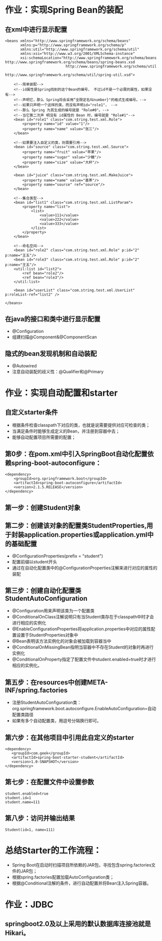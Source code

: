 # 作业：实现Spring Bean的装配
## 在xml中进行显示配置
```$xslt
<beans xmlns="http://www.springframework.org/schema/beans"
       xmlns:p="http://www.springframework.org/schema/p"
       xmlns:util="http://www.springframework.org/schema/util"
       xmlns:xsi="http://www.w3.org/2001/XMLSchema-instance"
       xsi:schemaLocation="http://www.springframework.org/schema/beans http://www.springframework.org/schema/beans/spring-beans.xsd
                            http://www.springframework.org/schema/util
                            http://www.springframework.org/schema/util/spring-util.xsd">

    <!--简单装配-->
    <!--id属性是Spring找到的这个Bean的编号， 不过id不是一个必需的属性，如果没有-->
    <!--声明它，那么 Spring将会采用“全限定名叫number}"的格式生成编号。-->
    <!--如果只声明一个这样的类，而没有声明id="role1"， -->
    <!--那么 Spring 为其生成的编号就是 "Role#0"。-->
    <!--当它第二次声 明没有 id属性的 Bean 时，编号就是 "Role#1"-->
    <bean id="role1" class="com.string.test.xml.Role">
        <property name="id" value="1"/>
        <property name="name" value="张三"/>
    </bean>

    <!--如果要注入自定义的类，则需要引用-->
    <bean id="source" class="com.string.test.xml.Source">
        <property name="fruit" value="苹果"/>
        <property name="sugar" value="少糖"/>
        <property name="size" value="大杯"/>
    </bean>

    <bean id="juice" class="com.string.test.xml.MakeJuice">
        <property name="name" value="喜茶"/>
        <property name="source" ref="source"/>
    </bean>

    <!--集合类型-->
    <bean id="list1" class="com.string.test.xml.ListParam">
        <property name="list">
            <list>
                <value>111</value>
                <value>222</value>
                <value>333</value>
            </list>
        </property>
    </bean>

    <!--命名空间-->
    <bean id="role2" class="com.string.test.xml.Role" p:id="2" p:name="王五"/>
    <bean id="role3" class="com.string.test.xml.Role" p:id="2" p:name="王五"/>
    <util:list id="list2">
        <ref bean="role2"/>
        <ref bean="role3"/>
    </util:list>

    <bean id="userList" class="com.string.test.xml.UserList" p:roleList-ref="list2" />
    
</beans>
```

## 在java的接口和类中进行显示配置
* @Configuration
* 组建扫描@Component&@ComponentScan

## 隐式的bean发现机制和自动装配
* @Autowired
* 注意自动装配的歧义性：@Qualifier和@Primary

# 作业：实现自动配置和starter
## 自定义starter条件
* 根据条件检查classpath下对应的类，也就是说需要提供对应可检查的类；
* 当满足条件时能够生成定义的Bean，并注册到容器中去；
* 能够自动配置项目所需要的配置；

## 第0步：在pom.xml中引入SpringBoot自动化配置依赖spring-boot-autoconfigure：
```$xslt
<dependency>
    <groupId>org.springframework.boot</groupId>
    <artifactId>spring-boot-autoconfigure</artifactId>
    <version>2.1.5.RELEASE</version>
</dependency>
```
## 第一步：创建Student对象

## 第二步：创建该对象的配置类StudentProperties,用于封装application.properties或application.yml中的基础配置
* @ConfigurationProperties(prefix = "student")
* 配置前缀以student开头
* 通过在自动化配置类中的@ConfigurationProperties注解来进行对应的属性的装配
## 第三步：创建自动化配置类StudentAutoConfiguration
* @Configuration用来声明该类为一个配置类
* @ConditionalOnClass注解说明只有当Student类存在于classpath中时才会进行相应的实例化
* @EnableConfigurationProperties将application.properties中对应的属性配置设置于StudentProperties对象中
* @Bean表明该方法实例化的对象会被加载到容器当中
* @ConditionalOnMissingBean指明当容器中不存在Student的对象时再进行实例化
* @ConditionalOnProperty指定了配置文件中student.enabled=true时才进行相应的实例化。
## 第五步：在resources中创建META-INF/spring.factories
* 注册StudentAutoConfiguration类：org.springframework.boot.autoconfigure.EnableAutoConfiguration=自动配置类路径
* 如果有多个自动配置类，用逗号分隔换行即可。

## 第六步：在其他项目中引用此自定义的starter
```$xslt
<dependency>
   <groupId>com.geek</groupId>
   <artifactId>spring-boot-starter-student</artifactId>
   <version>1.0-SNAPSHOT</version>
</dependency>
```
## 第七步：在配置文件中设置参数
```$xslt
student.enabled=true
student.id=1
student.name=111
```

## 第八步：访问并输出结果
```$xslt
Student(id=1, name=111)
```

# 总结Starter的工作流程：
* Spring Boot在启动时扫描项目所依赖的JAR包，寻找包含spring.factories文件的JAR包；
* 根据spring.factories配置加载AutoConfiguration类；
* 根据@Conditional注解的条件，进行自动配置并将Bean注入Spring容器。

# 作业：JDBC
## springboot2.0及以上采用的默认数据库连接池就是Hikari。
